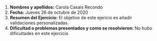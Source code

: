 1. **Nombres y apellidos:** Carola Casais Recondo
2. **Fecha:** Jueves 26 de octubre de 2020
3. **Resumen del Ejercicio:** El objetivo de este ejericio es añadir validaciones personalizadas.
4. **Dificultad o problemas presentados y como se resolvieron:** No hubo dificultades en este ejercicio
